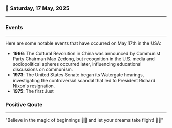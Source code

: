 ### 📅 Saturday, 17 May, 2025
------
### Events
------
Here are some notable events that have occurred on May 17th in the USA:

- **1966**: The Cultural Revolution in China was announced by Communist Party Chairman Mao Zedong, but recognition in the U.S. media and sociopolitical spheres occurred later, influencing educational discussions on communism.
- **1973**: The United States Senate began its Watergate hearings, investigating the controversial scandal that led to President Richard Nixon's resignation.
- **1975**: The first Just
### Positive Qoute
------
"Believe in the magic of beginnings 🌟✨ and let your dreams take flight! 🚀💫"

